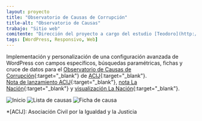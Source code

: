 ```yaml
---
layout: proyecto
title: "Observatorio de Causas de Corrupción"
title-alt: "Observatorio de Causas"
trabajo: "Sitio web"
comitente: "Dirección del proyecto a cargo del estudio [Teodoro](http://mundoteodoro.com)."
tags: [WordPress, Responsivo, Web]
---
```


Implementación y personalización de una configuración avanzada de WordPress con campos específicos, búsquedas paramétricas, fichas y cruce de datos para el [Observatorio de Causas de Corrupción](http://acij.org.ar/causas-de-corrupcion/){:target="_blank"} de [ACIJ](http://acij.org.ar/){:target="_blank"}.  
[Nota de lanzamiento ACIJ](http://acij.org.ar/lanzamos-el-observatorio-de-causas-de-corrupcion/){:target="_blank"}, [nota La Nación](http://www.lanacion.com.ar/1919298-solo-el-10-de-las-causas-mas-resonantes-tiene-condena){:target="_blank"} y [visualización La Nación](http://www.lanacion.com.ar/1918831-aplicacion-observatorio-de-causas-de-corrupcion){:target="_blank"}.

<div class="fotorama" data-fit="cover">
	<img src="{{ site.baseurl }}/img/2015_observatorio-1.jpg" alt="Inicio" />
	<img src="{{ site.baseurl }}/img/2015_observatorio-2.jpg" alt="Lista de causas" />
	<img src="{{ site.baseurl }}/img/2015_observatorio-3.jpg" alt="Ficha de causa" />
</div>

*[ACIJ]: Asociación Civil por la Igualdad y la Justicia
